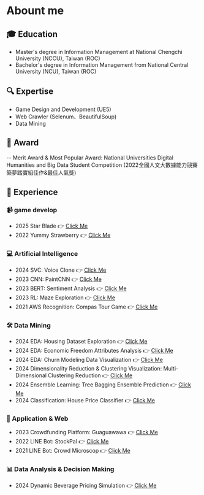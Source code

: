 # Abount me

##  :mortar_board: Education
- Master's degree in Information Management at National Chengchi University (NCCU), Taiwan (ROC)
- Bachelor's degree in Information Management from National Central University (NCU), Taiwan (ROC)

## :mag: Expertise
- Game Design and Development (UE5)
- Web Crawler (Selenum、BeautifulSoup)
- Data Mining 

## :school_satchel: Award
-- Merit Award &  Most Popular Award: National Universities Digital Humanities and Big Data Student Competition  (2022全國人文大數據能力競賽築夢踏實組佳作&最佳人氣獎)

## :muscle: Experience

### :video_camera:  game develop
- 2025 Star Blade 👉 [Click Me](https://github.com/chickenmaru/2025_PersonalProject_UE5_StarBlade)
- 2022 Yummy Strawberry 👉 [Click Me](https://github.com/chickenmaru/2022_PersonalProject_Pygame_YummyStrawberry)

### :computer: Artificial Intelligence
- 2024 SVC: Voice Clone 👉 [Click Me](https://github.com/chickenmaru/2024_PersonalProject_SVC_VoiceClone)
- 2023 CNN: PaintCNN  👉 [Click Me](https://github.com/chickenmaru/2023_CouseAssignment_CNN_PaintCNN)
- 2023 BERT: Sentiment Analysis  👉 [Click Me](https://github.com/chickenmaru/2023_CouseAssignment_BERT_SentimentAnalysis)
- 2023 RL: Maze Exploration  👉 [Click Me](https://github.com/chickenmaru/2023_CouseAssignment_RL_MazeExploration)
- 2021 AWS Recognition: Compas Tour Game  👉 [Click Me](https://github.com/chickenmaru/2021_CourseProject_AWSRecognition_AICompasTourGame)

###  🛠️ Data Mining 
- 2024 EDA: Housing Dataset Exploration 👉 [Click Me](https://github.com/chickenmaru/2024_CourseAssignment_EDA_HousingDatasetExploration)
- 2024 EDA: Economic Freedom Attributes Analysis 👉 [Click Me](https://github.com/chickenmaru/2024_CourseAssignment_EDA_EconomicFreedomAttributesAnalysis)
- 2024 EDA: Churn Modeling Data Visualization 👉 [Click Me](https://github.com/chickenmaru/2024_CourseAssignment_EDA_ChurnModelingDataVisualization)
- 2024 Dimensionality Reduction & Clustering Visualization: Multi-Dimensional Clustering Reduction 👉 [Click Me](https://github.com/chickenmaru/2024_CourseAssignment_Clustering_MultiDimensionalClusteringReduction)
- 2024 Ensemble Learning: Tree Bagging Ensemble Prediction 👉 [Click Me](https://github.com/chickenmaru/2024_CourseAssignment_EnsembleLearning_TreeBaggingEnsemblePrediction)
- 2024 Classification: House Price Classifier  👉 [Click Me](https://github.com/chickenmaru/2024_CourseProject_Classification_HousePriceClassifier)

### :iphone: Application & Web 
- 2023 Crowdfunding Platform: Guaguawawa  👉 [Click Me](https://github.com/chickenmaru/2023_CourseProject_CrowdfundingPlatform_Guaguawawa)
- 2022 LINE Bot: StockPal 👉 [Click Me](https://github.com/chickenmaru/2022_CourseProject_LINEBOT_StockPal)
- 2021 LINE Bot: Crowd Microscop 👉 [Click Me](https://github.com/chickenmaru/-2021_CompetitionProject_LINEBOT_CrowdMicroscope)

### :bar_chart: Data Analysis & Decision Making
- 2024 Dynamic Beverage Pricing Simulation 👉 [Click Me](https://github.com/chickenmaru/2024_CourseProject_DynamicBeveragePricingSimulation)
<!---
chickenmaru/chickenmaru is a ✨ special ✨ repository because its `README.md` (this file) appears on your GitHub profile.
You can click the Preview link to take a look at your changes.
--->
